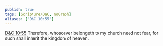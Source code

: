 ```yaml
---
publish: true
tags: [Scripture/DaC, noGraph]
aliases: ["D&C 10:55"]
---
```

[D&C 10:55](https://churchofjesuschrist.org/study/scriptures/dc-testament/dc/10?lang=eng&id=p55#p55) Therefore, whosoever belongeth to my church need not fear, for such shall inherit the kingdom of heaven.
